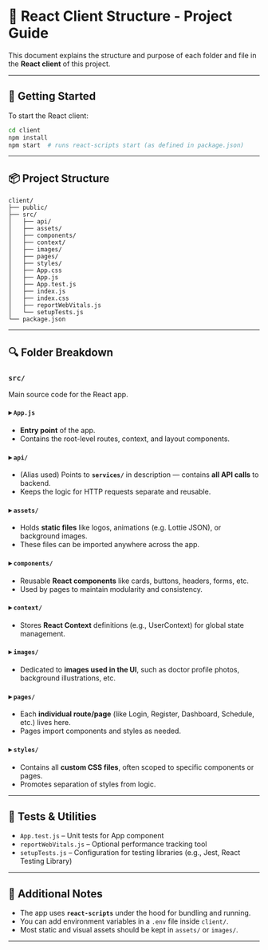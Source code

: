 # 📁 React Client Structure - Project Guide

This document explains the structure and purpose of each folder and file in the **React client** of this project.

---

## 🚀 Getting Started

To start the React client:

```bash
cd client
npm install
npm start  # runs react-scripts start (as defined in package.json)
```

---

## 📦 Project Structure

```
client/
├── public/
├── src/
│   ├── api/
│   ├── assets/
│   ├── components/
│   ├── context/
│   ├── images/
│   ├── pages/
│   ├── styles/
│   ├── App.css
│   ├── App.js
│   ├── App.test.js
│   ├── index.js
│   ├── index.css
│   ├── reportWebVitals.js
│   └── setupTests.js
└── package.json
```

---

## 🔍 Folder Breakdown

### `src/`
Main source code for the React app.

#### ▸ `App.js`
- **Entry point** of the app.
- Contains the root-level routes, context, and layout components.

#### ▸ `api/`
- (Alias used) Points to **`services/`** in description — contains **all API calls** to backend.
- Keeps the logic for HTTP requests separate and reusable.

#### ▸ `assets/`
- Holds **static files** like logos, animations (e.g. Lottie JSON), or background images.
- These files can be imported anywhere across the app.

#### ▸ `components/`
- Reusable **React components** like cards, buttons, headers, forms, etc.
- Used by pages to maintain modularity and consistency.

#### ▸ `context/`
- Stores **React Context** definitions (e.g., UserContext) for global state management.

#### ▸ `images/`
- Dedicated to **images used in the UI**, such as doctor profile photos, background illustrations, etc.

#### ▸ `pages/`
- Each **individual route/page** (like Login, Register, Dashboard, Schedule, etc.) lives here.
- Pages import components and styles as needed.

#### ▸ `styles/`
- Contains all **custom CSS files**, often scoped to specific components or pages.
- Promotes separation of styles from logic.

---

## 🧪 Tests & Utilities

- `App.test.js` – Unit tests for App component
- `reportWebVitals.js` – Optional performance tracking tool
- `setupTests.js` – Configuration for testing libraries (e.g., Jest, React Testing Library)

---

## 📝 Additional Notes

- The app uses **`react-scripts`** under the hood for bundling and running.
- You can add environment variables in a `.env` file inside `client/`.
- Most static and visual assets should be kept in `assets/` or `images/`.

---

